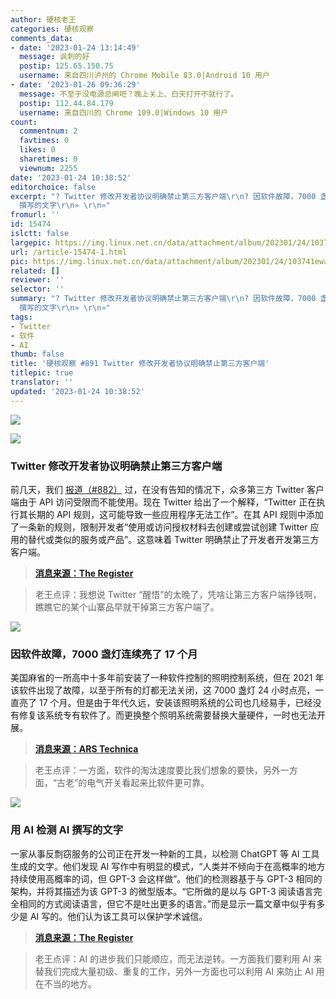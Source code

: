 ```yaml
---
author: 硬核老王
categories: 硬核观察
comments_data:
- date: '2023-01-24 13:14:49'
  message: 讽刺的好
  postip: 125.65.150.75
  username: 来自四川泸州的 Chrome Mobile 83.0|Android 10 用户
- date: '2023-01-26 09:36:29'
  message: 不至于没电源总闸吧？晚上关上、白天打开不就行了。
  postip: 112.44.84.179
  username: 来自四川的 Chrome 109.0|Windows 10 用户
count:
  commentnum: 2
  favtimes: 0
  likes: 0
  sharetimes: 0
  viewnum: 2255
date: '2023-01-24 10:38:52'
editorchoice: false
excerpt: "? Twitter 修改开发者协议明确禁止第三方客户端\r\n? 因软件故障，7000 盏灯连续亮了 17 个月\r\n? 用 AI 检测 AI
  撰写的文字\r\n» \r\n»"
fromurl: ''
id: 15474
islctt: false
largepic: https://img.linux.net.cn/data/attachment/album/202301/24/103741ewa773nq6t6wylly.jpg
url: /article-15474-1.html
pic: https://img.linux.net.cn/data/attachment/album/202301/24/103741ewa773nq6t6wylly.jpg.thumb.jpg
related: []
reviewer: ''
selector: ''
summary: "? Twitter 修改开发者协议明确禁止第三方客户端\r\n? 因软件故障，7000 盏灯连续亮了 17 个月\r\n? 用 AI 检测 AI
  撰写的文字\r\n» \r\n»"
tags:
- Twitter
- 软件
- AI
thumb: false
title: '硬核观察 #891 Twitter 修改开发者协议明确禁止第三方客户端'
titlepic: true
translator: ''
updated: '2023-01-24 10:38:52'
---
```


![](https://img.linux.net.cn/data/attachment/album/202301/24/103741ewa773nq6t6wylly.jpg)


![](https://img.linux.net.cn/data/attachment/album/202301/24/103804wgmphumbqom3mcmi.jpg)


### Twitter 修改开发者协议明确禁止第三方客户端


前几天，我们 [报道（#882）](/article-15447-1.html) 过，在没有告知的情况下，众多第三方 Twitter 客户端由于 API 访问受限而不能使用。现在 Twitter 给出了一个解释，“Twitter 正在执行其长期的 API 规则，这可能导致一些应用程序无法工作”。在其 API 规则中添加了一条新的规则，限制开发者“使用或访问授权材料去创建或尝试创建 Twitter 应用的替代或类似的服务或产品”。这意味着 Twitter 明确禁止了开发者开发第三方客户端。



> 
> **[消息来源：The Register](https://www.theregister.com/2023/01/21/twitter_third_party_apps/)**
> 
> 
> 



> 
> 老王点评：我想说 Twitter “醒悟”的太晚了，凭啥让第三方客户端挣钱啊，瞧瞧它的某个山寨品早就干掉第三方客户端了。
> 
> 
> 


![](https://img.linux.net.cn/data/attachment/album/202301/24/103820e9awh97q7k11hdwk.jpg)


### 因软件故障，7000 盏灯连续亮了 17 个月


美国麻省的一所高中十多年前安装了一种软件控制的照明控制系统，但在 2021 年该软件出现了故障，以至于所有的灯都无法关闭，这 7000 盏灯 24 小时点亮，一直亮了 17 个月。但是由于年代久远，安装该照明系统的公司也几经易手，已经没有修复该系统专有软件了。而更换整个照明系统需要替换大量硬件，一时也无法开展。



> 
> **[消息来源：ARS Technica](https://arstechnica.com/?p=1911551)**
> 
> 
> 



> 
> 老王点评：一方面，软件的淘汰速度要比我们想象的要快，另外一方面，“古老”的电气开关看起来比软件更可靠。
> 
> 
> 


![](https://img.linux.net.cn/data/attachment/album/202301/24/103838qkzmxz757mckzx7r.jpg)


### 用 AI 检测 AI 撰写的文字


一家从事反剽窃服务的公司正在开发一种新的工具，以检测 ChatGPT 等 AI 工具生成的文字。他们发现 AI 写作中有明显的模式，“人类并不倾向于在高概率的地方持续使用高概率的词，但 GPT-3 会这样做”。他们的检测器基于与 GPT-3 相同的架构，并将其描述为该 GPT-3 的微型版本。“它所做的是以与 GPT-3 阅读语言完全相同的方式阅读语言，但它不是吐出更多的语言。”而是显示一篇文章中似乎有多少是 AI 写的。他们认为该工具可以保护学术诚信。



> 
> **[消息来源：The Register](https://www.theregister.com/2023/01/23/turnitin_chatgpt_detector/)**
> 
> 
> 



> 
> 老王点评：AI 的进步我们只能顺应，而无法逆转。一方面我们要利用 AI 来替我们完成大量初级、重复的工作，另外一方面也可以利用 AI 来防止 AI 用在不当的地方。
> 
> 
>